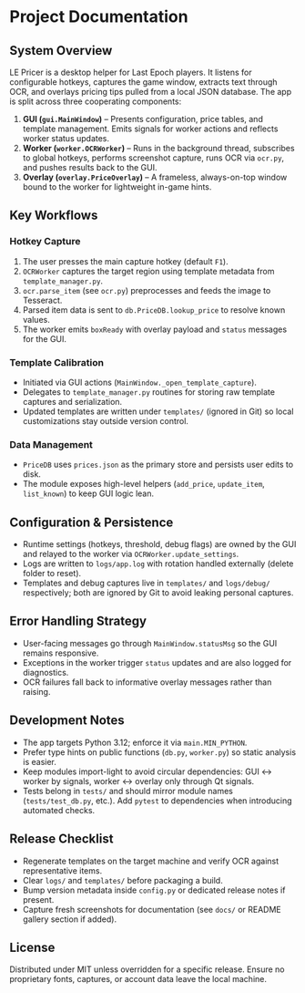 ﻿# Project Documentation

## System Overview
LE Pricer is a desktop helper for Last Epoch players. It listens for configurable hotkeys, captures the game window, extracts text through OCR, and overlays pricing tips pulled from a local JSON database. The app is split across three cooperating components:

1. **GUI (`gui.MainWindow`)** – Presents configuration, price tables, and template management. Emits signals for worker actions and reflects worker status updates.
2. **Worker (`worker.OCRWorker`)** – Runs in the background thread, subscribes to global hotkeys, performs screenshot capture, runs OCR via `ocr.py`, and pushes results back to the GUI.
3. **Overlay (`overlay.PriceOverlay`)** – A frameless, always-on-top window bound to the worker for lightweight in-game hints.

## Key Workflows
### Hotkey Capture
1. The user presses the main capture hotkey (default `F1`).
2. `OCRWorker` captures the target region using template metadata from `template_manager.py`.
3. `ocr.parse_item` (see `ocr.py`) preprocesses and feeds the image to Tesseract.
4. Parsed item data is sent to `db.PriceDB.lookup_price` to resolve known values.
5. The worker emits `boxReady` with overlay payload and `status` messages for the GUI.

### Template Calibration
- Initiated via GUI actions (`MainWindow._open_template_capture`).
- Delegates to `template_manager.py` routines for storing raw template captures and serialization.
- Updated templates are written under `templates/` (ignored in Git) so local customizations stay outside version control.

### Data Management
- `PriceDB` uses `prices.json` as the primary store and persists user edits to disk.
- The module exposes high-level helpers (`add_price`, `update_item`, `list_known`) to keep GUI logic lean.

## Configuration & Persistence
- Runtime settings (hotkeys, threshold, debug flags) are owned by the GUI and relayed to the worker via `OCRWorker.update_settings`.
- Logs are written to `logs/app.log` with rotation handled externally (delete folder to reset).
- Templates and debug captures live in `templates/` and `logs/debug/` respectively; both are ignored by Git to avoid leaking personal captures.

## Error Handling Strategy
- User-facing messages go through `MainWindow.statusMsg` so the GUI remains responsive.
- Exceptions in the worker trigger `status` updates and are also logged for diagnostics.
- OCR failures fall back to informative overlay messages rather than raising.

## Development Notes
- The app targets Python 3.12; enforce it via `main.MIN_PYTHON`.
- Prefer type hints on public functions (`db.py`, `worker.py`) so static analysis is easier.
- Keep modules import-light to avoid circular dependencies: GUI ↔ worker by signals, worker ↔ overlay only through Qt signals.
- Tests belong in `tests/` and should mirror module names (`tests/test_db.py`, etc.). Add `pytest` to dependencies when introducing automated checks.

## Release Checklist
- Regenerate templates on the target machine and verify OCR against representative items.
- Clear `logs/` and `templates/` before packaging a build.
- Bump version metadata inside `config.py` or dedicated release notes if present.
- Capture fresh screenshots for documentation (see `docs/` or README gallery section if added).

## License
Distributed under MIT unless overridden for a specific release. Ensure no proprietary fonts, captures, or account data leave the local machine.

